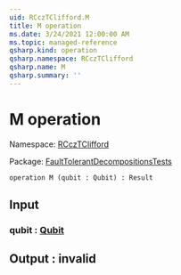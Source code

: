 ```yaml
---
uid: RCczTClifford.M
title: M operation
ms.date: 3/24/2021 12:00:00 AM
ms.topic: managed-reference
qsharp.kind: operation
qsharp.namespace: RCczTClifford
qsharp.name: M
qsharp.summary: ''
---
```


# M operation

Namespace: [RCczTClifford](xref:RCczTClifford)

Package: [FaultTolerantDecompositionsTests](https://nuget.org/packages/FaultTolerantDecompositionsTests)




```qsharp
operation M (qubit : Qubit) : Result
```


## Input

### qubit : [Qubit](xref:microsoft.quantum.lang-ref.qubit)





## Output : __invalid<Result>__

